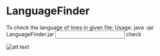 # LanguageFinder

To check the language of lines in given file:
Usage: java -jar LanguageFinder.jar <input> <output> check

![alt text](https://i.gyazo.com/a8c86fb5d044e6d34d8bc4da0c5a9a17.png)
